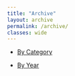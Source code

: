 ```yaml
---
title: "Archive"
layout: archive
permalink: /archive/
classes: wide
---
```


 * [By Category](/categories)

 * [By Year](/posts)
